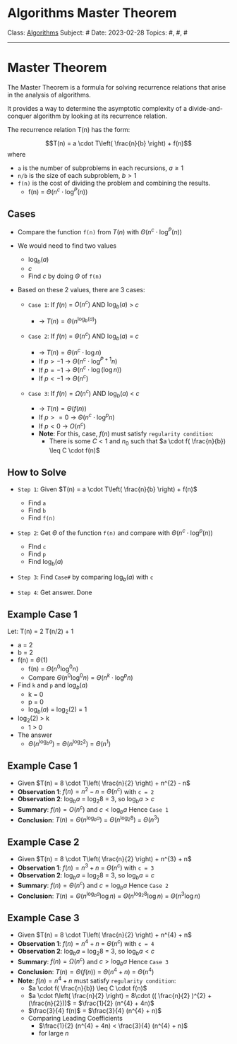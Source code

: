 # Algorithms Master Theorem
Class: <a href="https://github.com/lamula21/cheat-sheets/blob/main/CMSC%20351%20Algorithms/Algorithms.md">Algorithms</a>
Subject: #
Date: 2023-02-28
Topics: #, #, # 

---

# Master Theorem 

The Master Theorem is a formula for solving recurrence relations that arise in the analysis of algorithms. 

It provides a way to determine the asymptotic complexity of a divide-and-conquer algorithm by looking at its recurrence relation.

The recurrence relation T(n) has the form:

$$T(n) = a \cdot T\left( \frac{n}{b} \right) + f(n)$$
where
- `a` is the number of subproblems in each recursions, $a \geq 1$
- `n/b` is the size of each subproblem, $b > 1$
- `f(n)` is the cost of dividing the problem and combining the results.
	- f(n) = $Θ (n^{c} \cdot \log^{P}(n))$

## Cases
- Compare the function `f(n)` from $T(n)$  with  $Θ (n^{c} \cdot \log^{P}(n))$
- We would need to find two values
	- $\log_{b}(a)$
	- $c$
	- Find $c$ by doing $Θ$ of `f(n)`

- Based on these 2 values, there are 3 cases:
	- `Case 1`: If $f(n)$ = $O(n^{c})$ AND $\log_{b}(a)$ > $c$   
		- $\longrightarrow$ $T(n) = Θ(n^{\log_{b}(a)})$

	- `Case 2`: If $f(n)$ = $Θ(n^{c})$ AND $\log_{b}(a)$ = $c$
		- $\longrightarrow$ $T(n) = Θ(n^{c} \cdot \log n)$
		- If $p > -1$  $\longrightarrow$   $Θ(n^{c} \cdot \log^{P+1}n)$
		- If $p = -1$  $\longrightarrow$  $Θ(n^{c} \cdot \log(\log n))$
		- If $p < -1$  $\longrightarrow$  $Θ(n^{c})$

	- `Case 3`: If $f(n) = Ω(n^{c})$ AND $\log_{b}(a)$ < $c$  
		- $\longrightarrow$ $T(n) = Θ(f(n))$
		- If $p >= 0$   $\longrightarrow$   $Θ(n^{c} \cdot \log^{p}n)$
		- If $p < 0$      $\longrightarrow$  $O(n^{c})$
		- **Note**: For this, case, $f(n)$ must satisfy `regularity condition`:
			- There is some $C < 1$ and $n_{0}$ such that $a \cdot f( \frac{n}{b}) \leq C \cdot f(n)$

## How to Solve
- `Step 1`: Given $T(n) = a \cdot T\left( \frac{n}{b} \right) + f(n)$
	- Find `a`
	- Find `b`
	- Find `f(n)`

- `Step 2`: Get $Θ$ of the function `f(n)` and compare with  $Θ (n^{c} \cdot \log^{p}(n))$
	- FInd `c`
	- Find `p`
	- Find $\log_{b}(a)$
- `Step 3`: Find `Case#` by comparing $\log_{b}(a)$ with `c`
- `Step 4`: Get answer. Done

## Example Case 1

Let: T(n) = 2 T(n/2) + 1
- a = 2
- b = 2
- f(n) = $Θ(1)$ 
	- f(n) = $Θ(n^{0} \log^{0}n)$
	- Compare $Θ(n^{0} \log^{0}n)$ = $Θ(n^{k} \cdot \log^{p}n)$
- Find `k` and `p` and $\log_{b}(a)$
	- k = 0
	- p = 0 
	- $\log_{b}(a)$ = $\log_{2}(2)$ = 1
 - $\log_{2}(2)$ > k
	 - 1 > 0
- The answer 
	- $Θ(n^{\log_{b}a})$ = $Θ(n^{\log_{2}2})$ = $Θ(n^{1})$

## Example Case 1
- Given $T(n) = 8 \cdot T\left( \frac{n}{2} \right) + n^{2} - n$
- **Observation 1**: $f(n) = n^{2} - n$ = $Θ(n^{c})$ with `c = 2`
- **Observation 2**: $\log_{b}a$ = $\log_{2}8$ = 3, so $\log_{b}a > c$ 
- **Summary**: $f(n) = O(n^{c})$ and $c < \log_{b}a$ Hence `Case 1` 
- **Conclusion**: $T(n) = Θ(n^{\log_{b}a})$ =  $Θ(n^{\log_{2}8})$ = $Θ(n^{3})$


## Example Case 2
- Given $T(n) = 8 \cdot T\left( \frac{n}{2} \right) + n^{3} + n$
- **Observation 1**: $f(n) = n^{3} + n$ = $Θ(n^{c})$ with `c = 3`
- **Observation 2**: $\log_{b}a$ = $\log_{2}8$ = 3, so $\log_{b}a = c$ 
- **Summary**: $f(n) = Θ(n^{c})$ and $c = \log_{b}a$ Hence `Case 2` 
- **Conclusion**: $T(n) = Θ(n^{\log_{b}a} \log n)$ =  $Θ(n^{\log_{2}8} \log n)$ = $Θ(n^{3} \log n)$

## Example Case 3
- Given $T(n) = 8 \cdot T\left( \frac{n}{2} \right) + n^{4} + n$
- **Observation 1**: $f(n) = n^{4} + n$ = $Θ(n^{c})$ with `c = 4`
- **Observation 2**: $\log_{b}a$ = $\log_{2}8$ = 3, so $\log_{b}a < c$ 
- **Summary**: $f(n) = Ω(n^{c})$ and $c > \log_{b}a$ Hence `Case 3` 
- **Conclusion**: $T(n) = Θ(f(n))$ =  $Θ(n^{4} + n)$ = $Θ(n^{4})$
- **Note**:  $f(n) = n^{4} + n$ must satisfy `regularity condition`:
	- $a \cdot f( \frac{n}{b}) \leq C \cdot f(n)$
	- $a \cdot f\left( \frac{n}{2} \right) = 8\cdot (( \frac{n}{2} )^{2} + (\frac{n}{2}))$ = $\frac{1}{2} (n^{4} + 4n)$
	- $\frac{3}{4} f(n)$ = $\frac{3}{4} (n^{4} + n)$
	- Comparing Leading Coefficients
		- $\frac{1}{2} (n^{4} + 4n) < \frac{3}{4} (n^{4} + n)$ 
		- for large $n$
